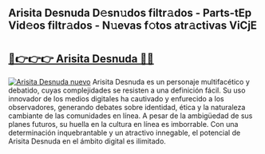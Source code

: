 ## Arisita Desnuda D𝚎sn𝚞dos filtr𝚊dos - Parts-tEp Vid𝚎os filtr𝚊dos - N𝚞evas f𝚘tos atr𝚊ctivas ViCjE

# <h2><a href="http://mb2e3zd.tromn.icu/?c=Arisita+Desnuda">🔗👉👉👉 Arisita Desnuda 🔗🔗</a></h2>

[![Arisita Desnuda nuevo](https://i.imgur.com/pEAQMta.gif)](http://mb2e3zd.tromn.icu/?c=Arisita+Desnuda)
Arisita Desnuda es un personaje multifacético y debatido, cuyas complejidades se resisten a una definición fácil.  Su uso innovador de los medios digitales ha cautivado y enfurecido a los observadores, generando debates sobre identidad, ética y la naturaleza cambiante de las comunidades en línea. A pesar de la ambigüedad de sus planes futuros, su huella en la cultura en línea es imborrable. Con una determinación inquebrantable y un atractivo innegable, el potencial de Arisita Desnuda en el ámbito digital es ilimitado.
